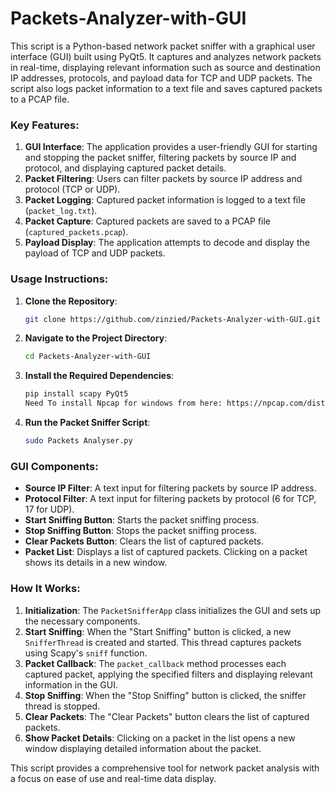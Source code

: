 # Packets-Analyzer-with-GUI
This script is a Python-based network packet sniffer with a graphical user interface (GUI) built using PyQt5. It captures and analyzes network packets in real-time, displaying relevant information such as source and destination IP addresses, protocols, and payload data for TCP and UDP packets. The script also logs packet information to a text file and saves captured packets to a PCAP file.

### Key Features:
1. **GUI Interface**: The application provides a user-friendly GUI for starting and stopping the packet sniffer, filtering packets by source IP and protocol, and displaying captured packet details.
2. **Packet Filtering**: Users can filter packets by source IP address and protocol (TCP or UDP).
3. **Packet Logging**: Captured packet information is logged to a text file (`packet_log.txt`).
4. **Packet Capture**: Captured packets are saved to a PCAP file (`captured_packets.pcap`).
5. **Payload Display**: The application attempts to decode and display the payload of TCP and UDP packets.

### Usage Instructions:
1. **Clone the Repository**:
   ```sh
   git clone https://github.com/zinzied/Packets-Analyzer-with-GUI.git
   ```
2. **Navigate to the Project Directory**:
   ```sh
   cd Packets-Analyzer-with-GUI
   ```
3. **Install the Required Dependencies**:
   ```sh
   pip install scapy PyQt5
   Need To install Npcap for windows from here: https://npcap.com/dist/npcap-1.79.exe
   ```
4. **Run the Packet Sniffer Script**:
   ```sh
   sudo Packets Analyser.py
   ```

### GUI Components:
- **Source IP Filter**: A text input for filtering packets by source IP address.
- **Protocol Filter**: A text input for filtering packets by protocol (6 for TCP, 17 for UDP).
- **Start Sniffing Button**: Starts the packet sniffing process.
- **Stop Sniffing Button**: Stops the packet sniffing process.
- **Clear Packets Button**: Clears the list of captured packets.
- **Packet List**: Displays a list of captured packets. Clicking on a packet shows its details in a new window.

### How It Works:
1. **Initialization**: The `PacketSnifferApp` class initializes the GUI and sets up the necessary components.
2. **Start Sniffing**: When the "Start Sniffing" button is clicked, a new `SnifferThread` is created and started. This thread captures packets using Scapy's `sniff` function.
3. **Packet Callback**: The `packet_callback` method processes each captured packet, applying the specified filters and displaying relevant information in the GUI.
4. **Stop Sniffing**: When the "Stop Sniffing" button is clicked, the sniffer thread is stopped.
5. **Clear Packets**: The "Clear Packets" button clears the list of captured packets.
6. **Show Packet Details**: Clicking on a packet in the list opens a new window displaying detailed information about the packet.

This script provides a comprehensive tool for network packet analysis with a focus on ease of use and real-time data display.
